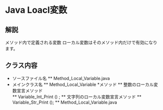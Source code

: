 # Java Loacl変数
## 解説
 メソッド内で定義される変数
 ローカル変数はそのメソッド内だけで有効になります。
## クラス内容
* ソースファイル名
** Method_Local_Variable.java
* メインクラス名
** Method_Local_Variable
*メソッド
** 整数のローカル変数宣言メソッド  
**       Variable_Int_Print () ;
** 文字列のローカル変数宣言メソッド
**       Variable_Str_Print ();
** Method_Local_Variable.java
